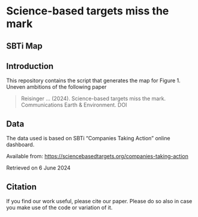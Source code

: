 # Science-based targets miss the mark

## SBTi Map

## Introduction
This repository contains the script that generates the map for Figure 1. Uneven ambitions of the following paper
> Reisinger ... (2024). Science-based targets miss the mark. Communications Earth & Environment. DOI

## Data
The data used is based on SBTi “Companies Taking Action” online  dashboard. 

Available from: https://sciencebasedtargets.org/companies-taking-action 

Retrieved on 6 June 2024

## Citation
If you find our work useful, please cite our paper. Please do so also in case you make use of the code or variation of it. 
